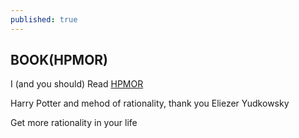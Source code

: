 ```yaml
---
published: true
---
```


## BOOK(HPMOR)

I (and you should) Read [HPMOR](http://hpmor.com/ "hpmor")

Harry Potter and mehod of rationality, thank you Eliezer Yudkowsky

Get more rationality in your life